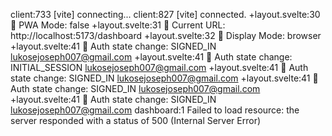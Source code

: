 client:733 [vite] connecting...
client:827 [vite] connected.
+layout.svelte:30 📱 PWA Mode: false
+layout.svelte:31 🔗 Current URL: http://localhost:5173/dashboard
+layout.svelte:32 🎯 Display Mode: browser
+layout.svelte:41 🔄 Auth state change: SIGNED_IN lukosejoseph007@gmail.com
+layout.svelte:41 🔄 Auth state change: INITIAL_SESSION lukosejoseph007@gmail.com
+layout.svelte:41 🔄 Auth state change: SIGNED_IN lukosejoseph007@gmail.com
+layout.svelte:41 🔄 Auth state change: SIGNED_IN lukosejoseph007@gmail.com
+layout.svelte:41 🔄 Auth state change: SIGNED_IN lukosejoseph007@gmail.com
dashboard:1  Failed to load resource: the server responded with a status of 500 (Internal Server Error)

